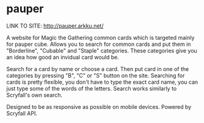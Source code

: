 # pauper
LINK TO SITE: http://pauper.arkku.net/

A website for Magic the Gathering common cards which is targeted mainly for pauper cube. 
Allows you to search for common cards and put them in "Borderline", "Cubable" and "Staple" categories.
These categories give you an idea how good an invidual card would be. 

Search for a card by name or choose a card.
Then put card in one of the categories by pressing "B", "C" or "S" button on the site.
Searching for cards is pretty flexible, you don't have to type the exact card name,
you can just type some of the words of the letters. Search works similarly to Scryfall's own search.

Designed to be as responsive as possible on mobile devices. Powered by Scryfall API.
